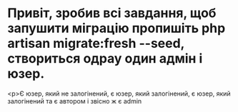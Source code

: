 <h1>Привіт, зробив всі завдання, щоб запушити міграцію пропишіть php artisan migrate:fresh --seed, створиться одрау один адмін і юзер. </h1>
<р>Є юзер, який не залогінений, є юзер, який залогінений, є юзер, який залогінений та є автором і звісно ж є admin</р>
